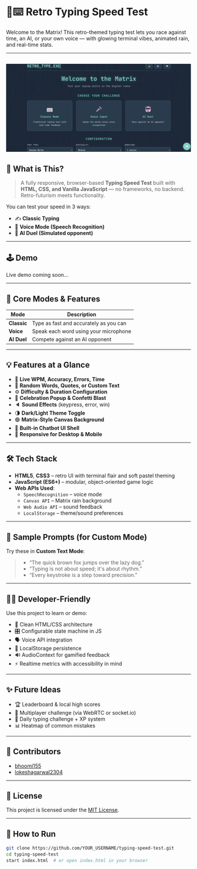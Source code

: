 # 🧠⌨️ Retro Typing Speed Test

Welcome to the Matrix! This retro-themed typing test lets you race against time, an AI, or your own voice — with glowing terminal vibes, animated rain, and real-time stats.

---
![image](https://github.com/bhoomi155/Retro-typing-speed-test/blob/fb9ef4172179dad00e395dbe8df84a91f1a54c10/Screenshot%202025-07-13%20145659.png)
---

## 📌 What is This?

> A fully responsive, browser-based **Typing Speed Test** built with **HTML, CSS, and Vanilla JavaScript** — no frameworks, no backend. Retro-futurism meets functionality.

You can test your speed in 3 ways:
- ✍️ **Classic Typing**
- 🎤 **Voice Mode (Speech Recognition)**
- 🤖 **AI Duel (Simulated opponent)**

---

## 🕹️ Demo

Live demo coming soon...

---

## 🚀 Core Modes & Features

| Mode       | Description                            |
|------------|----------------------------------------|
| **Classic**  | Type as fast and accurately as you can |
| **Voice**    | Speak each word using your microphone |
| **AI Duel**  | Compete against an AI opponent        |

---

## 💡 Features at a Glance

- 🔄 **Live WPM, Accuracy, Errors, Time**
- 🔁 **Random Words, Quotes, or Custom Text**
- ⚙️ **Difficulty & Duration Configuration**
- 🎉 **Celebration Popup & Confetti Blast**
- 🔈 **Sound Effects** (keypress, error, win)
- 🌗 **Dark/Light Theme Toggle**
- 🟢 **Matrix-Style Canvas Background**
- 🤖 **Built-in Chatbot UI Shell**
- 📱 **Responsive for Desktop & Mobile**

---

## 🛠️ Tech Stack

- **HTML5**, **CSS3** – retro UI with terminal flair and soft pastel theming
- **JavaScript (ES6+)** – modular, object-oriented game logic
- **Web APIs Used**:
  - `SpeechRecognition` – voice mode
  - `Canvas API` – Matrix rain background
  - `Web Audio API` – sound feedback
  - `LocalStorage` – theme/sound preferences

---

## 🧠 Sample Prompts (for Custom Mode)

Try these in **Custom Text Mode**:
> - “The quick brown fox jumps over the lazy dog.”
> - “Typing is not about speed; it's about rhythm.”
> - “Every keystroke is a step toward precision.”

---

## 🧑‍💻 Developer-Friendly

Use this project to learn or demo:

- 🧱 Clean HTML/CSS architecture  
- 🎛️ Configurable state machine in JS  
- 🗣️ Voice API integration  
- 💾 LocalStorage persistence  
- 🔊 AudioContext for gamified feedback  
- ⚡ Realtime metrics with accessibility in mind  

---

## ✨ Future Ideas

- 🏆 Leaderboard & local high scores  
- 👥 Multiplayer challenge (via WebRTC or socket.io)  
- 🧭 Daily typing challenge + XP system  
- 📊 Heatmap of common mistakes  

---

## 🤝 Contributors

- [bhoomi155](https://github.com/bhoomi155)  
- [lokeshagarwal2304](https://github.com/lokeshagarwal2304)

---

## 📜 License

This project is licensed under the [MIT License](LICENSE).

---

## 🚧 How to Run

```bash
git clone https://github.com/YOUR_USERNAME/typing-speed-test.git
cd typing-speed-test
start index.html  # or open index.html in your browser
